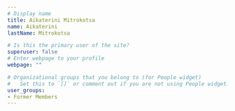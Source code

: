 ```yaml
---
# Display name
title: Aikaterini Mitrokotsa
name: Aikaterini
lastName: Mitrokotsa

# Is this the primary user of the site?
superuser: false
# Enter webpage to your profile
webpage: ""

# Organizational groups that you belong to (for People widget)
#   Set this to `[]` or comment out if you are not using People widget.
user_groups:
- Former Members
---
```

